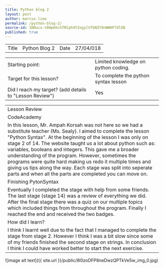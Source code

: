 ```yaml
---
title: Python blog 2
layout: post
author: marcus.liew
permalink: /python-blog-2/
source-id: 1DNucx-t8HpmkchTNlph4Y3xgylVfGNZY9nWW6P7dlOQ
published: true
---
```

<table>
  <tr>
    <td>Title</td>
    <td>Python Blog 2</td>
    <td>Date</td>
    <td>27/04/018</td>
  </tr>
</table>


<table>
  <tr>
    <td>Starting point:</td>
    <td>Limited knowledge on python coding.</td>
  </tr>
  <tr>
    <td>Target for this lesson?</td>
    <td>To complete the python syntax lesson</td>
  </tr>
  <tr>
    <td>Did I reach my target? 
(add details to "Lesson Review")</td>
    <td> Yes </td>
  </tr>
</table>


<table>
  <tr>
    <td>Lesson Review</td>
  </tr>
  <tr>
    <td>CodeAcademy</td>
  </tr>
  <tr>
    <td>In this lesson, Mr. Ampah Korsah was not here so we had a substitute teacher (Ms. Sealy). I aimed to complete the lesson "Python Syntax". At the beginning of the lesson I was only on stage 2 of 14. The website taught us a lot about python such as: variables, booleans and integers. This gave me a broader understanding of the program. However, sometimes the programs were quite hard making us redo it multiple times and giving us tips along the way. Each stage was split into seperate parts and when all the parts are completed you can move on.</td>
  </tr>
  <tr>
    <td>Finishing PytonSyntax</td>
  </tr>
  <tr>
    <td>Eventually I completed the stage with help from some friends. The last stage (stage 14) was a review of everything we did. After the final stage there was a quiz on our multiple topics which included things from throughout the program. Finally I reached the end and received the two badges.</td>
  </tr>
  <tr>
    <td>How did I learn?</td>
  </tr>
  <tr>
    <td>I think I learnt well due to the fact that I managed to complete the stage from stage 2. However I think I was a bit slow since some of my friends finished the second stage on strings. In conclusion I think I could have worked better to start the next exercise.</td>
  </tr>
</table>


![image alt text]({{ site.url }}/public/8l0zoDFP8neDwzQPTkVe5w_img_0.jpg)

